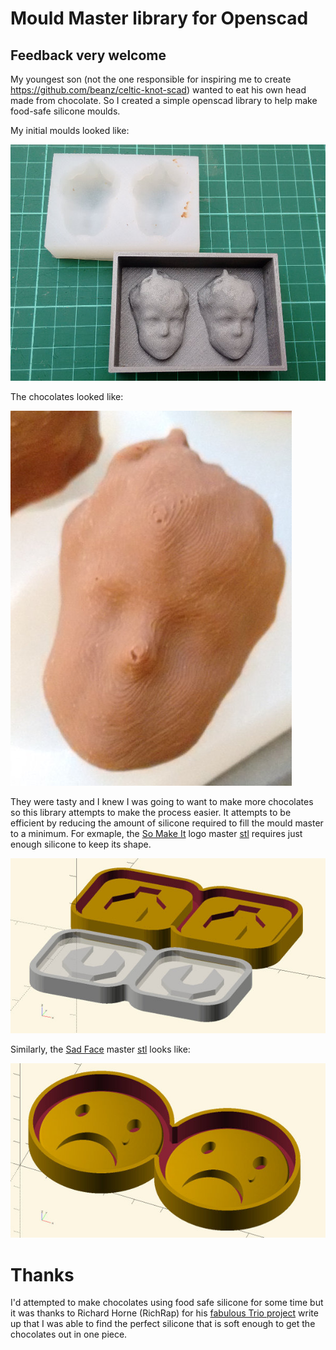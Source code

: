 Mould Master library for Openscad
=================================

Feedback very welcome
---------------------

My youngest son (not the one responsible for inspiring me to create
https://github.com/beanz/celtic-knot-scad) wanted to eat his own head
made from chocolate. So I created a simple openscad library to help
make food-safe silicone moulds.

My initial moulds looked like:

![face mould](https://github.com/beanz/mould-master-scad/raw/master/examples/jpgs/face-master-and-mould.jpg "Face Master and Mould")

The chocolates looked like:

![face chocolate](https://github.com/beanz/mould-master-scad/raw/master/examples/jpgs/face-choc.jpg "Face Chocolate")

They were tasty and I knew I was going to want to make more chocolates
so this library attempts to make the process easier. It attempts to be
efficient by reducing the amount of silicone required to fill the
mould master to a minimum.  For exmaple, the
[So Make It](http://www.somakeit.org.uk/) logo master
[stl](https://github.com/beanz/mould-master-scad/blob/master/examples/stls/so-make-it-chocs.stl)
requires just enough silicone to keep its shape.

![so make it logo master and mould](https://github.com/beanz/mould-master-scad/raw/master/examples/jpgs/so-make-it-chocs.jpg "So Make It Logo Master and Mould")

Similarly, the [Sad Face](http://www.thingiverse.com/thing:1350837) master
[stl](https://github.com/beanz/mould-master-scad/blob/master/examples/stls/sad-face-chocs.stl)
looks like:

![sad face master](https://github.com/beanz/mould-master-scad/raw/master/examples/jpgs/sad-face-chocs.jpg "Sad Face Master")


Thanks
======

I'd attempted to make chocolates using food safe silicone for some
time but it was thanks to Richard Horne (RichRap) for his
[fabulous Trio project](http://richrap.blogspot.co.uk/2016/02/using-3d-printing-for-taste-of.html)
write up that I was able to find the perfect silicone that is soft
enough to get the chocolates out in one piece.
